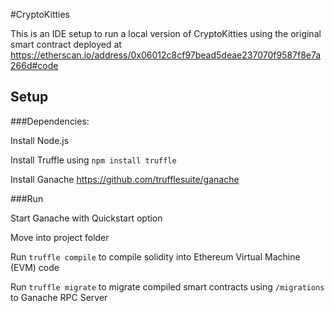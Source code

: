 #CryptoKitties

This is an IDE setup to run a local version of CryptoKitties using the original smart contract deployed at https://etherscan.io/address/0x06012c8cf97bead5deae237070f9587f8e7a266d#code

## Setup
 
###Dependencies:

Install Node.js

Install Truffle using `npm install truffle`

Install Ganache https://github.com/trufflesuite/ganache

###Run

Start Ganache with Quickstart option

Move into project folder

Run `truffle compile` to compile solidity into Ethereum Virtual Machine (EVM) code

Run `truffle migrate` to migrate compiled smart contracts using `/migrations` to Ganache RPC Server